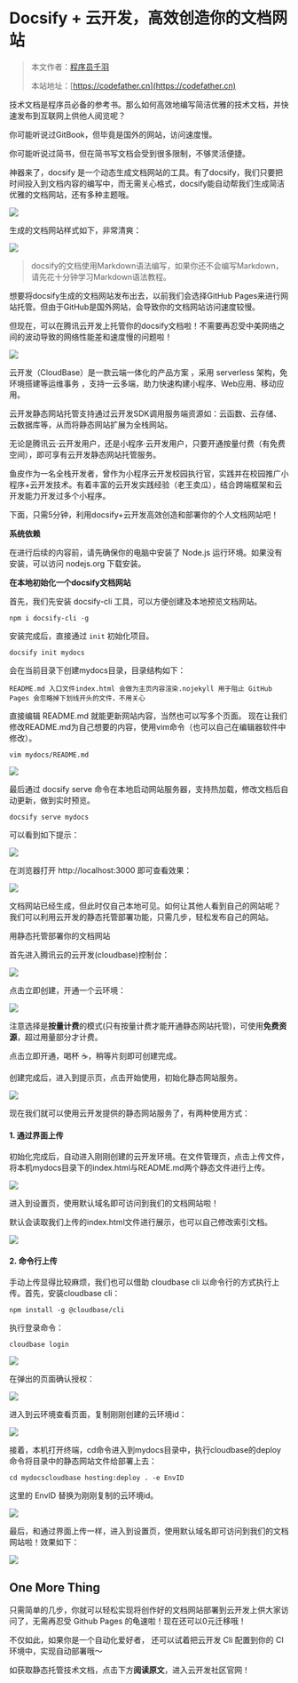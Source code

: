 # Docsify + 云开发，高效创造你的文档网站

> 本文作者：[程序员千羽](https://yuyuanweb.feishu.cn/wiki/Abldw5WkjidySxkKxU2cQdAtnah)
>
> 本站地址：[https://codefather.cn](https://codefather.cn)

技术文档是程序员必备的参考书。那么如何高效地编写简洁优雅的技术文档，并快速发布到互联网上供他人阅览呢？

你可能听说过GitBook，但毕竟是国外的网站，访问速度慢。

你可能听说过简书，但在简书写文档会受到很多限制，不够灵活便捷。

神器来了，docsify 是一个动态生成文档网站的工具。有了docsify，我们只要把时间投入到文档内容的编写中，而无需关心格式，docsify能自动帮我们生成简洁优雅的文档网站，还有多种主题哦。

![](https://pic.yupi.icu/5563/202311080943703.png)

生成的文档网站样式如下，非常清爽：

![](https://pic.yupi.icu/5563/202311080943698.png)

> docsify的文档使用Markdown语法编写，如果你还不会编写Markdown，请先花十分钟学习Markdown语法教程。

想要将docsify生成的文档网站发布出去，以前我们会选择GitHub Pages来进行网站托管。但由于GitHub是国外网站，会导致你的文档网站访问速度较慢。

但现在，可以在腾讯云开发上托管你的docsify文档啦！不需要再忍受中美网络之间的波动导致的网络性能差和速度慢的问题啦！

![](https://pic.yupi.icu/5563/202311080943558.png)

云开发（CloudBase）是一款云端一体化的产品方案 ，采用 serverless 架构，免环境搭建等运维事务 ，支持一云多端，助力快速构建小程序、Web应用、移动应用。

云开发静态网站托管支持通过云开发SDK调用服务端资源如：云函数、云存储、云数据库等，从而将静态网站扩展为全栈网站。

无论是腾讯云·云开发用户，还是小程序·云开发用户，只要开通按量付费（有免费空间），即可享有云开发静态网站托管服务。

鱼皮作为一名全栈开发者，曾作为小程序云开发校园执行官，实践并在校园推广小程序+云开发技术。有着丰富的云开发实践经验（老王卖瓜），结合跨端框架和云开发能力开发过多个小程序。

下面，只需5分钟，利用docsify+云开发高效创造和部署你的个人文档网站吧！

**系统依赖**

在进行后续的内容前，请先确保你的电脑中安装了 Node.js 运行环境。如果没有安装，可以访问 nodejs.org 下载安装。

**在本地初始化一个docsify文档网站**

首先，我们先安装 docsify-cli 工具，可以方便创建及本地预览文档网站。

```
npm i docsify-cli -g
```

安装完成后，直接通过 `init` 初始化项目。

```
docsify init mydocs
```

会在当前目录下创建mydocs目录，目录结构如下：

```
README.md 入口文件index.html 会做为主页内容渲染.nojekyll 用于阻止 GitHub Pages 会忽略掉下划线开头的文件，不用关心
```

直接编辑 README.md 就能更新网站内容，当然也可以写多个页面。
现在让我们修改README.md为自己想要的内容，使用vim命令（也可以自己在编辑器软件中修改）。

```
vim mydocs/README.md
```

![](https://pic.yupi.icu/5563/202311080943543.png)

最后通过 docsify serve 命令在本地启动网站服务器，支持热加载，修改文档后自动更新，做到实时预览。

```
docsify serve mydocs
```

可以看到如下提示：

![](https://pic.yupi.icu/5563/202311080943545.png)

在浏览器打开 http://localhost:3000 即可查看效果：

![](https://pic.yupi.icu/5563/202311080943390.png)

文档网站已经生成，但此时仅自己本地可见。如何让其他人看到自己的网站呢？
我们可以利用云开发的静态托管部署功能，只需几步，轻松发布自己的网站。

用静态托管部署你的文档网站

首先进入腾讯云的云开发(cloudbase)控制台：

![](https://pic.yupi.icu/5563/202311080943804.png)

点击立即创建，开通一个云环境：

![](https://pic.yupi.icu/5563/202311080943809.png)

注意选择是**按量计费**的模式(只有按量计费才能开通静态网站托管)，可使用**免费资源**，超过用量部分才计费。

点击立即开通，喝杯 ☕️，稍等片刻即可创建完成。

创建完成后，进入到提示页，点击开始使用，初始化静态网站服务。

![](https://pic.yupi.icu/5563/202311080943289.png)

现在我们就可以使用云开发提供的静态网站服务了，有两种使用方式：

#### **1. 通过界面上传**

初始化完成后，自动进入刚刚创建的云开发环境。在文件管理页，点击上传文件，将本机mydocs目录下的index.html与README.md两个静态文件进行上传。

![](https://pic.yupi.icu/5563/202311080943909.png)

进入到设置页，使用默认域名即可访问到我们的文档网站啦！

默认会读取我们上传的index.html文件进行展示，也可以自己修改索引文档。

![](https://pic.yupi.icu/5563/202311080943610.png)

#### **2. 命令行上传**

手动上传显得比较麻烦，我们也可以借助 cloudbase cli 以命令行的方式执行上传。首先，安装cloudbase cli：

```
npm install -g @cloudbase/cli
```

执行登录命令：

```
cloudbase login
```



![](https://pic.yupi.icu/5563/202311080943948.png)

在弹出的页面确认授权：

![](https://pic.yupi.icu/5563/202311080943289.png)

进入到云环境查看页面，复制刚刚创建的云环境id：

![](https://pic.yupi.icu/5563/202311080943696.png)

接着，本机打开终端，cd命令进入到mydocs目录中，执行cloudbase的deploy命令将目录中的静态网站文件给部署上去：

```
cd mydocscloudbase hosting:deploy . -e EnvID
```

这里的 EnvID 替换为刚刚复制的云环境id。

![](https://pic.yupi.icu/5563/202311080943743.png)

最后，和通过界面上传一样，进入到设置页，使用默认域名即可访问到我们的文档网站啦！效果如下：

![](https://pic.yupi.icu/5563/202311080943741.png)

## **One More Thing**

只需简单的几步，你就可以轻松实现将创作好的文档网站部署到云开发上供大家访问了，无需再忍受 Github Pages 的龟速啦！现在还可以0元迁移哦！

不仅如此，如果你是一个自动化爱好者， 还可以试着把云开发 Cli 配置到你的 CI 环境中，实现自动部署哦～

如获取静态托管技术文档，点击下方**阅读原文**，进入云开发社区官网！